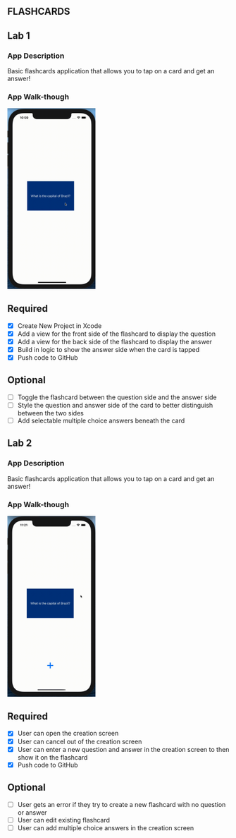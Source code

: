 ## FLASHCARDS

## Lab 1

### App Description
Basic flashcards application that allows you to tap on a card and get an answer!

### App Walk-though
<img src="https://github.com/Queenie-Lau/Flashcards/blob/main/lab1-gif.gif" width=200><br>

## Required
- [X] Create New Project in Xcode
- [X] Add a view for the front side of the flashcard to display the question
- [X] Add a view for the back side of the flashcard to display the answer
- [X] Build in logic to show the answer side when the card is tapped
- [X] Push code to GitHub
## Optional
- [ ] Toggle the flashcard between the question side and the answer side
- [ ] Style the question and answer side of the card to better distinguish between the two sides
- [ ] Add selectable multiple choice answers beneath the card

## Lab 2

### App Description
Basic flashcards application that allows you to tap on a card and get an answer!

### App Walk-though
<img src="https://github.com/Queenie-Lau/Flashcards/blob/main/lab2.gif" width=200><br>

## Required
- [X] User can open the creation screen
- [X] User can cancel out of the creation screen
- [X] User can enter a new question and answer in the creation screen to then show it on the flashcard
- [X] Push code to GitHub
## Optional
- [ ] User gets an error if they try to create a new flashcard with no question or answer
- [ ] User can edit existing flashcard
- [ ] User can add multiple choice answers in the creation screen

